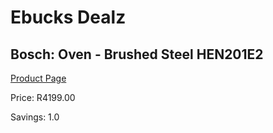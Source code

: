 
# Ebucks Dealz
## Bosch: Oven - Brushed Steel HEN201E2
[Product Page](https://www.ebucks.com/web/shop/productSelected.do?prodId=522994816&catId=704989856)

Price: R4199.00

Savings: 1.0


	